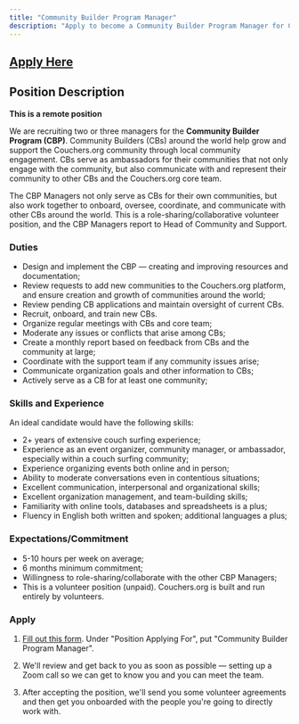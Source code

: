 ```yaml
---
title: "Community Builder Program Manager"
description: "Apply to become a Community Builder Program Manager for Couchers.org"
---
```


## [Apply Here](/volunteer/form)

## Position Description

**This is a remote position**

We are recruiting two or three managers for the **Community Builder Program (CBP)**. Community Builders (CBs) around the world help grow and support the Couchers.org community through local community engagement. CBs serve as ambassadors for their communities that not only engage with the community, but also communicate with and represent their community to other CBs and the Couchers.org core team.

The CBP Managers not only serve as CBs for their own communities, but also work together to onboard, oversee, coordinate, and communicate with other CBs around the world. This is a role-sharing/collaborative volunteer position, and the CBP Managers report to Head of Community and Support.

### Duties

- Design and implement the CBP — creating and improving resources and documentation;
- Review requests to add new communities to the Couchers.org platform, and ensure creation and growth of communities around the world;
- Review pending CB applications and maintain oversight of current CBs.
- Recruit, onboard, and train new CBs.
- Organize regular meetings with CBs and core team;
- Moderate any issues or conflicts that arise among CBs;
- Create a monthly report based on feedback from CBs and the community at large;
- Coordinate with the support team if any community issues arise;
- Communicate organization goals and other information to CBs;
- Actively serve as a CB for at least one community;

### Skills and Experience

An ideal candidate would have the following skills:
- 2+ years of extensive couch surfing experience;
- Experience as an event organizer, community manager, or ambassador, especially within a couch surfing community;
- Experience organizing events both online and in person;
- Ability to moderate conversations even in contentious situations;
- Excellent communication, interpersonal and organizational skills;
- Excellent organization management, and team-building skills;
- Familiarity with online tools, databases and spreadsheets is a plus;
- Fluency in English both written and spoken; additional languages a plus;

### Expectations/Commitment

- 5-10 hours per week on average;
- 6 months minimum commitment;
- Willingness to role-sharing/collaborate with the other CBP Managers;
- This is a volunteer position (unpaid). Couchers.org is built and run entirely by volunteers.


### Apply

1. [Fill out this form](/volunteer/form). Under "Position Applying For", put "Community Builder Program Manager".

2. We'll review and get back to you as soon as possible — setting up a Zoom call so we can get to know you and you can meet the team.

3. After accepting the position, we'll send you some volunteer agreements and then get you onboarded with the people you're going to directly work with.

